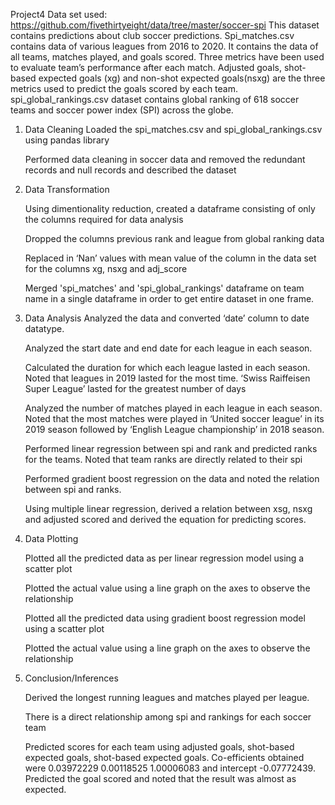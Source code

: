 Project4
Data set used: https://github.com/fivethirtyeight/data/tree/master/soccer-spi
This dataset contains predictions about club soccer predictions. Spi_matches.csv contains data of various leagues from 2016 to 2020. It contains the data of all teams, matches played, and goals scored. Three metrics have been used to evaluate team’s performance after each match. Adjusted goals, shot-based expected goals (xg) and non-shot expected goals(nsxg) are the three metrics used to predict the goals scored by each team. spi_global_rankings.csv dataset contains global ranking of 618 soccer teams and soccer power index (SPI) across the globe.

1.	Data Cleaning
    Loaded the spi_matches.csv and spi_global_rankings.csv using pandas library
    
    Performed data cleaning in soccer data and removed the redundant records and null records and described the dataset
    
2.	Data Transformation

    Using dimentionality reduction, created a dataframe consisting of only the columns required for data analysis

    Dropped the columns previous rank and league from global ranking data
    
    Replaced in ‘Nan’ values with mean value of the column in the data set for the columns xg, nsxg and adj_score
    
    Merged 'spi_matches' and 'spi_global_rankings' dataframe on team name in a single dataframe in order to get entire dataset in one frame.

3.	Data Analysis
	Analyzed the data and converted ‘date’ column to date datatype.
	
	Analyzed the start date and end date for each league in each season.
	
	Calculated the duration for which each league lasted in each season. Noted that leagues in 2019 lasted for the most time. ‘Swiss Raiffeisen Super League’ lasted for the 	 greatest number of days
	
	Analyzed the number of matches played in each league in each season. Noted that the most matches were played in ‘United soccer league’ in its 2019 season 			followed by ‘English League championship’ in 2018 season.
	
	Performed linear regression between spi and rank and predicted ranks for the teams. Noted that team ranks are directly related to their spi
	
	Performed gradient boost regression on the data and noted the relation between spi and ranks. 
	
	Using multiple linear regression, derived a relation between xsg, nsxg and adjusted scored and derived the equation for predicting scores.
	
4.	Data Plotting

	Plotted all the predicted data as per linear regression model using a scatter plot
	
	Plotted the actual value using a line graph on the axes to observe the relationship
	
	Plotted all the predicted data using gradient boost regression model using a scatter plot
	
	Plotted the actual value using a line graph on the axes to observe the relationship
	
5.	Conclusion/Inferences

	Derived the longest running leagues and matches played per league.
	
	There is a direct relationship among spi and rankings for each soccer team
	
	Predicted scores for each team using adjusted goals, shot-based expected goals, shot-based expected goals. Co-efficients obtained were 0.03972229 0.00118525 1.00006083 	and intercept -0.07772439. Predicted the goal scored and noted that the result was almost as expected.

